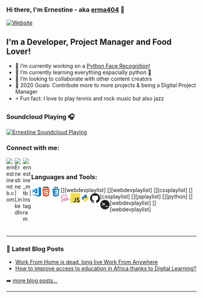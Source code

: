 ### Hi there, I'm Ernestine - aka [erma404][website] 👋

[![Website](http://ernestinemtb.com/wp-content/uploads/2020/08/Ernestine-logo-small.png)](https://ernestinemtb.com)


## I'm a Developer, Project Manager and Food Lover!

- 🔭 I’m currently working on a [Python Face Recognition][website]!
- 🌱 I’m currently learning everything espacially python 🤣
- 👯 I’m looking to collaborate with other content creators
- 🥅 2020 Goals: Contribute more to more projects & being a Digital Project Manager
- ⚡ Fun fact: I love to play tennis and rock music but also jazz 

### Soundcloud Playing 🎧
[<img src="https://soundcloud.com/tommisch/tom-misch-movie" alt="Ernestine Soundcloud Playing" width="350" />](https://soundcloud.com/you/likes)

### Connect with me:

[<img align="left" alt="ernestinemtb.com" width="22px" src="https://ernesinemtb.com" />][website]
[<img align="left" alt="Ernestine | LinkedIn" width="22px" src="https://https://www.linkedin.com/in/ernestine-matjabo/" />][linkedin]
[<img align="left" alt="ernestine_mtb | Instagram" width="22px" src="https://www.instagram.com/ernestine_mtb/" />][instagram]

<br />

### Languages and Tools:

[<img align="left" alt="Visual Studio Code" width="26px" src="https://raw.githubusercontent.com/github/explore/80688e429a7d4ef2fca1e82350fe8e3517d3494d/topics/visual-studio-code/visual-studio-code.png" />][webdevplaylist]
[<img align="left" alt="HTML5" width="26px" src="https://raw.githubusercontent.com/github/explore/80688e429a7d4ef2fca1e82350fe8e3517d3494d/topics/html/html.png" />][webdevplaylist]
[<img align="left" alt="CSS3" width="26px" src="https://raw.githubusercontent.com/github/explore/80688e429a7d4ef2fca1e82350fe8e3517d3494d/topics/css/css.png" />][cssplaylist]
[<img align="left" alt="Sass" width="26px" src="https://raw.githubusercontent.com/github/explore/80688e429a7d4ef2fca1e82350fe8e3517d3494d/topics/sass/sass.png" />][cssplaylist]
[<img align="left" alt="JavaScript" width="26px" src="https://raw.githubusercontent.com/github/explore/80688e429a7d4ef2fca1e82350fe8e3517d3494d/topics/javascript/javascript.png" />][jsplaylist]
[<img align="left" alt="Python" width="26px" src="https://raw.githubusercontent.com/github/explore/80688e429a7d4ef2fca1e82350fe8e3517d3494d/topics/python/python.png" />][python]
[<img align="left" alt="GitHub" width="26px" src="https://raw.githubusercontent.com/github/explore/78df643247d429f6cc873026c0622819ad797942/topics/github/github.png" />][webdevplaylist]
[<img align="left" alt="Terminal" width="26px" src="https://raw.githubusercontent.com/github/explore/80688e429a7d4ef2fca1e82350fe8e3517d3494d/topics/terminal/terminal.png" />][webdevplaylist]

<br />
<br />


---

### 📕 Latest Blog Posts

<!-- BLOG-POST-LIST:START -->
- [Work From Home is dead, long live Work From Anywhere](https://ernestinemtb.com/work-from-home-is-dead-long-live-work-from-anywhere/)
- [How to improve access to education in Africa thanks to Digital Learning?](https://ernestinemtb.com/how-to-improve-access-to-education-in-africa-thanks-to-digital-learning/)
<!-- BLOG-POST-LIST:END -->

➡️ [more blog posts...](https://ernestinemtb.com)

---



[website]: https://ernestinemtb.com
[instagram]: https://instagram.com/ernestine_mtb
[linkedin]: https://linkedin.com/in/ernestine_mtb

